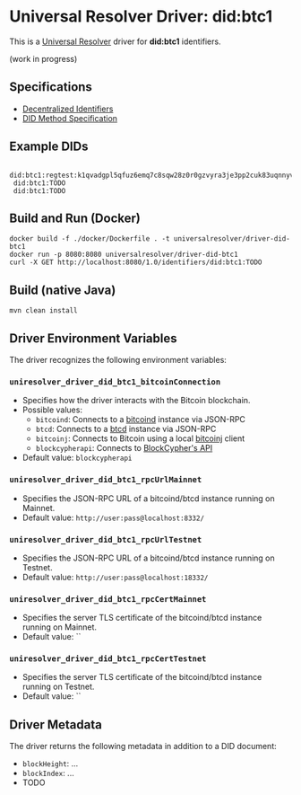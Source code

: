 # Universal Resolver Driver: did:btc1

This is a [Universal Resolver](https://github.com/decentralized-identity/universal-resolver/) driver for **did:btc1** identifiers.

(work in progress)

## Specifications

* [Decentralized Identifiers](https://www.w3.org/TR/did-1.0/)
* [DID Method Specification](https://dcdpr.github.io/did-btc1/)

## Example DIDs

```
 did:btc1:regtest:k1qvadgpl5qfuz6emq7c8sqw28z0r0gzvyra3je3pp2cuk83uqnnyvckvw8cf
 did:btc1:TODO
 did:btc1:TODO
```

## Build and Run (Docker)

```
docker build -f ./docker/Dockerfile . -t universalresolver/driver-did-btc1
docker run -p 8080:8080 universalresolver/driver-did-btc1
curl -X GET http://localhost:8080/1.0/identifiers/did:btc1:TODO
```

## Build (native Java)

	mvn clean install
	
## Driver Environment Variables

The driver recognizes the following environment variables:

### `uniresolver_driver_did_btc1_bitcoinConnection`

 * Specifies how the driver interacts with the Bitcoin blockchain.
 * Possible values: 
   * `bitcoind`: Connects to a [bitcoind](https://bitcoin.org/en/full-node) instance via JSON-RPC
   * `btcd`: Connects to a [btcd](https://github.com/btcsuite/btcd) instance via JSON-RPC
   * `bitcoinj`: Connects to Bitcoin using a local [bitcoinj](https://bitcoinj.github.io/) client
   * `blockcypherapi`: Connects to [BlockCypher's API](https://www.blockcypher.com/dev/bitcoin/)
 * Default value: `blockcypherapi`

### `uniresolver_driver_did_btc1_rpcUrlMainnet`

 * Specifies the JSON-RPC URL of a bitcoind/btcd instance running on Mainnet.
 * Default value: `http://user:pass@localhost:8332/`

### `uniresolver_driver_did_btc1_rpcUrlTestnet`

 * Specifies the JSON-RPC URL of a bitcoind/btcd instance running on Testnet.
 * Default value: `http://user:pass@localhost:18332/`

### `uniresolver_driver_did_btc1_rpcCertMainnet`

 * Specifies the server TLS certificate of the bitcoind/btcd instance running on Mainnet.
 * Default value: ``

### `uniresolver_driver_did_btc1_rpcCertTestnet`

 * Specifies the server TLS certificate of the bitcoind/btcd instance running on Testnet.
 * Default value: ``

## Driver Metadata

The driver returns the following metadata in addition to a DID document:

* `blockHeight`: ...
* `blockIndex`: ...
* TODO
